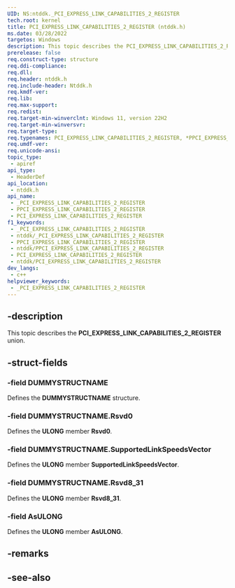 ```yaml
---
UID: NS:ntddk._PCI_EXPRESS_LINK_CAPABILITIES_2_REGISTER
tech.root: kernel
title: PCI_EXPRESS_LINK_CAPABILITIES_2_REGISTER (ntddk.h)
ms.date: 03/28/2022
targetos: Windows
description: This topic describes the PCI_EXPRESS_LINK_CAPABILITIES_2_REGISTER union.
prerelease: false
req.construct-type: structure
req.ddi-compliance: 
req.dll: 
req.header: ntddk.h
req.include-header: Ntddk.h
req.kmdf-ver: 
req.lib: 
req.max-support: 
req.redist: 
req.target-min-winverclnt: Windows 11, version 22H2
req.target-min-winversvr: 
req.target-type: 
req.typenames: PCI_EXPRESS_LINK_CAPABILITIES_2_REGISTER, *PPCI_EXPRESS_LINK_CAPABILITIES_2_REGISTER
req.umdf-ver: 
req.unicode-ansi: 
topic_type:
 - apiref
api_type:
 - HeaderDef
api_location:
 - ntddk.h
api_name:
 - _PCI_EXPRESS_LINK_CAPABILITIES_2_REGISTER
 - PPCI_EXPRESS_LINK_CAPABILITIES_2_REGISTER
 - PCI_EXPRESS_LINK_CAPABILITIES_2_REGISTER
f1_keywords:
 - _PCI_EXPRESS_LINK_CAPABILITIES_2_REGISTER
 - ntddk/_PCI_EXPRESS_LINK_CAPABILITIES_2_REGISTER
 - PPCI_EXPRESS_LINK_CAPABILITIES_2_REGISTER
 - ntddk/PPCI_EXPRESS_LINK_CAPABILITIES_2_REGISTER
 - PCI_EXPRESS_LINK_CAPABILITIES_2_REGISTER
 - ntddk/PCI_EXPRESS_LINK_CAPABILITIES_2_REGISTER
dev_langs:
 - c++
helpviewer_keywords:
 - _PCI_EXPRESS_LINK_CAPABILITIES_2_REGISTER
---
```


## -description

This topic describes the **PCI_EXPRESS_LINK_CAPABILITIES_2_REGISTER** union.

## -struct-fields

### -field DUMMYSTRUCTNAME

Defines the **DUMMYSTRUCTNAME** structure.

### -field DUMMYSTRUCTNAME.Rsvd0

Defines the **ULONG** member **Rsvd0**.

### -field DUMMYSTRUCTNAME.SupportedLinkSpeedsVector

Defines the **ULONG** member **SupportedLinkSpeedsVector**.

### -field DUMMYSTRUCTNAME.Rsvd8_31

Defines the **ULONG** member **Rsvd8_31**.

### -field AsULONG

Defines the **ULONG** member **AsULONG**.

## -remarks

## -see-also
